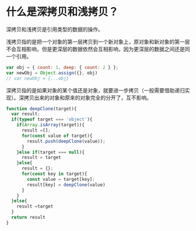 # 什么是深拷贝和浅拷贝？

深拷贝和浅拷贝是引用类型的数据的操作。

浅拷贝指的是把一个对象的第一层拷贝到一个新对象上，原对象和新对象的第一层不会互相影响，但是更深层的数据依然会互相影响，因为更深层的数据之间还是同一个引用。

```js
var obj = { count: 1, deep: { count: 2 } };
var newObj = Object.assign({}, obj)
// var newObj = {...obj}
```

深拷贝指的是如果对象的某个值还是对象，就要进一步拷贝（一般需要借助递归实现）。深拷贝出来的对象和原来的对象完全的分开了，互不影响。

```js
function deepClone(target){
  var result;
  if(typeof target === 'object'){
    if(Array.isArray(target)){
      result =[];
      for(const value of target){
        result.push(deepClone(value));
      }
    }else if(target === null){
      result = target
    }else{
      result = {};
      for(const key in target){
        const value = target[key];
        result[key] = deepClone(value)
      }
    }
  }else{
    result =target
  }
  return result
}
```

